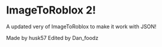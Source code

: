 # ImageToRoblox 2!

A updated very of ImageToRoblox to make it work with JSON!

Made by husk57
Edited by Dan_foodz
